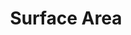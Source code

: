 ---
title: "Surface Area"
metaTitle: "This is the title tag of this page"
metaDescription: "This is the meta description"
---